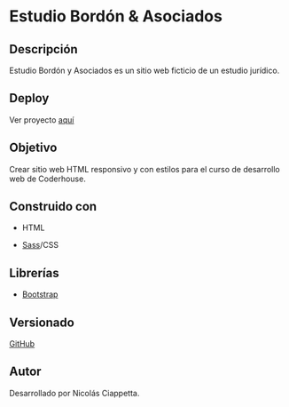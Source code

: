 # Estudio Bordón & Asociados

## Descripción

Estudio Bordón y Asociados es un sitio web ficticio de un estudio jurídico.

## Deploy

Ver proyecto [aquí](https://nicolasciappetta.github.io/Proyecto-Estudio-Bord-n/)

## Objetivo

Crear sitio web HTML responsivo y con estilos para el curso de desarrollo web de Coderhouse.


## Construido con

- HTML

- [Sass](https://sass-lang.com/)/CSS


## Librerías

- [Bootstrap](https://getbootstrap.com/)



## Versionado

[GitHub](https://github.com/)


## Autor

Desarrollado por Nicolás Ciappetta.